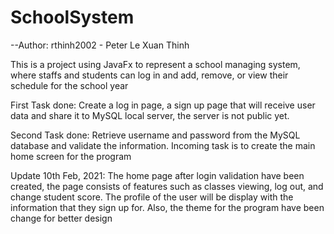 # SchoolSystem

--Author: rthinh2002 - Peter Le Xuan Thinh

This is a project using JavaFx to represent a school managing system, where staffs and students can log in and add, remove, or view their schedule for the school year

First Task done: Create a log in page, a sign up page that will receive user data and share it to MySQL local server, the server is not public yet.

Second Task done: Retrieve username and password from the MySQL database and validate the information. Incoming task is to create the main home screen for the program

Update 10th Feb, 2021: The home page after login validation have been created, the page consists of features such as classes viewing, log out, and change student score. The profile of the user will be display with the information that they sign up for. Also, the theme for the program have been change for better design
